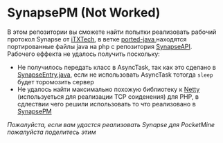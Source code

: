 # SynapsePM (Not Worked) 
 
В этом репозитории  вы сможете найти попытки реализовать рабочий протокол Synapse от [iTXTech](https://github.com/iTXTech), в ветке 
 [ported-java ](https://github.com/ColineTeam/SynapsePM/tree/ported-java) находятся портированные файлы java на php с репозитория [SynapseAPI](https://github.com/iTXTech/SynapseAPI).   
 Рабочего еффекта не удалось получить поскольку: 
 * Не получилось передать класс в AsyncTask, так как это сделано в [SynapseEntry.java](https://github.com/iTXTech/SynapseAPI/blob/master/src/main/java/org/itxtech/synapseapi/SynapseEntry.java#L192), если не использовать AsyncTask тотогда `sleep` будет торомозить сервер 
 * Не удалось найти максимально похожую библиотеку к [Netty](http://netty.io) (используеться для реализации TCP соиденения) для PHP, в сдлествии чего решили использовать то что реализовано в [SynapsePM](https://github.com/iTXTech/SynapsePM)    
  
 *Пожалуйста, если вам удастся реализовать Synapse для PocketMine пожалуйста поделитесь этим*

